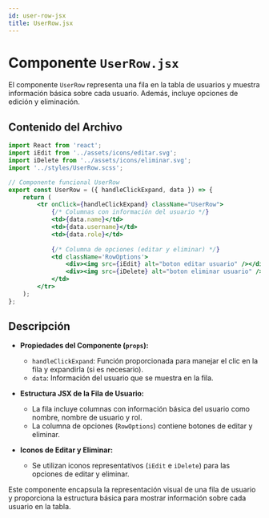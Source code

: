 ```yaml
---
id: user-row-jsx
title: UserRow.jsx
---
```


# Componente `UserRow.jsx`

El componente `UserRow` representa una fila en la tabla de usuarios y muestra información básica sobre cada usuario. Además, incluye opciones de edición y eliminación.

## Contenido del Archivo

```jsx
import React from 'react';
import iEdit from '../assets/icons/editar.svg';
import iDelete from '../assets/icons/eliminar.svg';
import '../styles/UserRow.scss';

// Componente funcional UserRow
export const UserRow = ({ handleClickExpand, data }) => {
    return (
        <tr onClick={handleClickExpand} className="UserRow">
            {/* Columnas con información del usuario */}
            <td>{data.name}</td>
            <td>{data.username}</td>
            <td>{data.role}</td>
            
            {/* Columna de opciones (editar y eliminar) */}
            <td className='RowOptions'>
                <div><img src={iEdit} alt="boton editar usuario" /></div> 
                <div><img src={iDelete} alt="boton eliminar usuario" /></div>
            </td>
        </tr>
    );
};
```

## Descripción

- **Propiedades del Componente (`props`):**
  - `handleClickExpand`: Función proporcionada para manejar el clic en la fila y expandirla (si es necesario).
  - `data`: Información del usuario que se muestra en la fila.

- **Estructura JSX de la Fila de Usuario:**
  - La fila incluye columnas con información básica del usuario como nombre, nombre de usuario y rol.
  - La columna de opciones (`RowOptions`) contiene botones de editar y eliminar.

- **Iconos de Editar y Eliminar:**
  - Se utilizan iconos representativos (`iEdit` e `iDelete`) para las opciones de editar y eliminar.

Este componente encapsula la representación visual de una fila de usuario y proporciona la estructura básica para mostrar información sobre cada usuario en la tabla.
